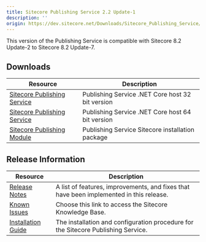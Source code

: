 ```yaml
---
title: Sitecore Publishing Service 2.2 Update-1
description: ''
origin: https://dev.sitecore.net/Downloads/Sitecore_Publishing_Service/22/Sitecore_Publishing_Service_22_Update1.aspx
---
```


This version of the Publishing Service is compatible with Sitecore 8.2 Update-2 to Sitecore 8.2 Update-7.

## Downloads

 | Resource | Description |
 | --- | --- |
 | [Sitecore Publishing Service](https://scdp.blob.core.windows.net/downloads/Sitecore%20Publishing%20Service/22/Sitecore%20Publishing%20Service%2022%20Update-1/Secure/Sitecore%20Publishing%20Service%20%202.2.1%20rev.%20180807.zip) | Publishing Service .NET Core host 32 bit version |
 | [Sitecore Publishing Service](https://scdp.blob.core.windows.net/downloads/Sitecore%20Publishing%20Service/22/Sitecore%20Publishing%20Service%2022%20Update-1/Secure/Sitecore%20Publishing%20Service%20%202.2.1%20rev.%20180807-x64.zip) | Publishing Service .NET Core host 64 bit version |
 | [Sitecore Publishing Module](https://scdp.blob.core.windows.net/downloads/Sitecore%20Publishing%20Service/22/Sitecore%20Publishing%20Service%2022%20Update-1/Secure/Sitecore%20Publishing%20Module%202.2.1%20rev.%20180807.zip) | Publishing Service Sitecore installation package |

## Release Information

 | Resource | Description |
 | --- | --- |
 | [Release Notes](/downloads/Sitecore_Publishing_Service/22/Sitecore_Publishing_Service_22_Update1/Release_Notes) | A list of features, improvements, and fixes that have been implemented in this release. |
 | [Known Issues](https://kb.sitecore.net/articles/431510) | Choose this link to access the Sitecore Knowledge Base. |
 | [Installation Guide](https://scdp.blob.core.windows.net/downloads/Sitecore%20Publishing%20Service/22/Sitecore%20Publishing%20Service%2022%20Update-1/Secure/Publishing-Service-Installation-and-Configuration-Guide-2.2.1.pdf) | The installation and configuration procedure for the Sitecore Publishing Service. |